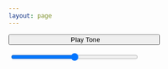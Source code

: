 ```yaml
---
layout: page
---
```

  <button style="width: 300px;"><i class="fa fa-play" style="margin-right: 5 px;padding-right: 5px;"></i>Play Tone</button>
  <div style="width: 350px;"><i class="fa fa-volume-down" style="/*! height: 100%; */ font-size: 24px;"></i><input type="range" style="vertical-align: top;margin-left: 5px;margin-right: 5px;width: 252px;"><i class="fa fa-volume-up" style="font-size: 24px;"></i></div>
